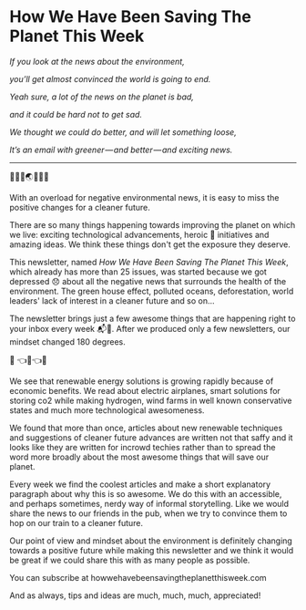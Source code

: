 # How We Have Been Saving The Planet This Week

*If you look at the news about the environment,*

*you’ll get almost convinced the world is going to end.*

*Yeah sure, a lot of the news on the planet is bad,*

*and it could be hard not to get sad.*

*We thought we could do better, and will let something loose,*

*It’s an email with greener — and better — and exciting news.*
___
🚴💨🌞🌏🔋💥🚀

With an overload for negative environmental news, it is easy to miss the positive changes for a cleaner future.

There are so many things happening towards improving the planet on which we live: exciting technological advancements, heroic 💪 initiatives and amazing ideas. We think these things don't get the exposure they deserve.

This newsletter, named *How We Have Been Saving The Planet This Week*, which already has more than 25 issues, was started because we got depressed 😞 about all the negative news that surrounds the health of the environment. The green house effect, polluted oceans, deforestation, world leaders' lack of interest in a cleaner future and so on…

The newsletter brings just a few awesome things that are happening right to your inbox every week 📬👊.
After we produced only a few newsletters, our mindset changed 180 degrees.

🚚 👈🔋👈🌞

We see that renewable energy solutions is growing rapidly because of economic benefits. We read about electric airplanes, smart solutions for storing co2 while making hydrogen, wind farms in well known conservative states and much more technological awesomeness.

We found that more than once, articles about new renewable techniques and suggestions of cleaner future advances are written not that saffy and it looks like they are written for incrowd techies rather than to spread the word more broadly about the most awesome things that will save our planet.

Every week we find the coolest articles and make a short explanatory paragraph about why this is so awesome. We do this with an accessible, and perhaps sometimes, nerdy way of informal storytelling. Like we would share the news to our friends in the pub, when we try to convince them to hop on our train to a cleaner future.

Our point of view and mindset about the environment is definitely changing towards a positive future while making this newsletter and we think it would be great if we could share this with as many people as possible.

You can subscribe at
howwehavebeensavingtheplanetthisweek.com

And as always, tips and ideas are much, much, much, appreciated!
